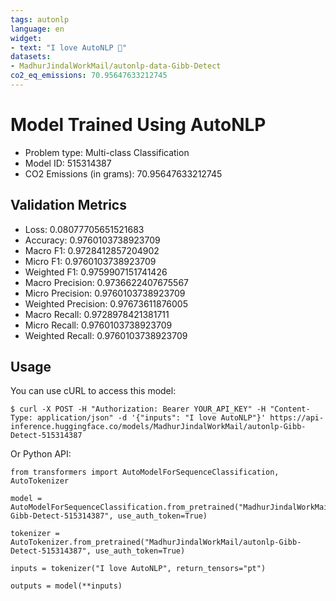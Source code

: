 ```yaml
---
tags: autonlp
language: en
widget:
- text: "I love AutoNLP 🤗"
datasets:
- MadhurJindalWorkMail/autonlp-data-Gibb-Detect
co2_eq_emissions: 70.95647633212745
---
```


# Model Trained Using AutoNLP

- Problem type: Multi-class Classification
- Model ID: 515314387
- CO2 Emissions (in grams): 70.95647633212745

## Validation Metrics

- Loss: 0.08077705651521683
- Accuracy: 0.9760103738923709
- Macro F1: 0.9728412857204902
- Micro F1: 0.9760103738923709
- Weighted F1: 0.9759907151741426
- Macro Precision: 0.9736622407675567
- Micro Precision: 0.9760103738923709
- Weighted Precision: 0.97673611876005
- Macro Recall: 0.9728978421381711
- Micro Recall: 0.9760103738923709
- Weighted Recall: 0.9760103738923709


## Usage

You can use cURL to access this model:

```
$ curl -X POST -H "Authorization: Bearer YOUR_API_KEY" -H "Content-Type: application/json" -d '{"inputs": "I love AutoNLP"}' https://api-inference.huggingface.co/models/MadhurJindalWorkMail/autonlp-Gibb-Detect-515314387
```

Or Python API:

```
from transformers import AutoModelForSequenceClassification, AutoTokenizer

model = AutoModelForSequenceClassification.from_pretrained("MadhurJindalWorkMail/autonlp-Gibb-Detect-515314387", use_auth_token=True)

tokenizer = AutoTokenizer.from_pretrained("MadhurJindalWorkMail/autonlp-Gibb-Detect-515314387", use_auth_token=True)

inputs = tokenizer("I love AutoNLP", return_tensors="pt")

outputs = model(**inputs)
```